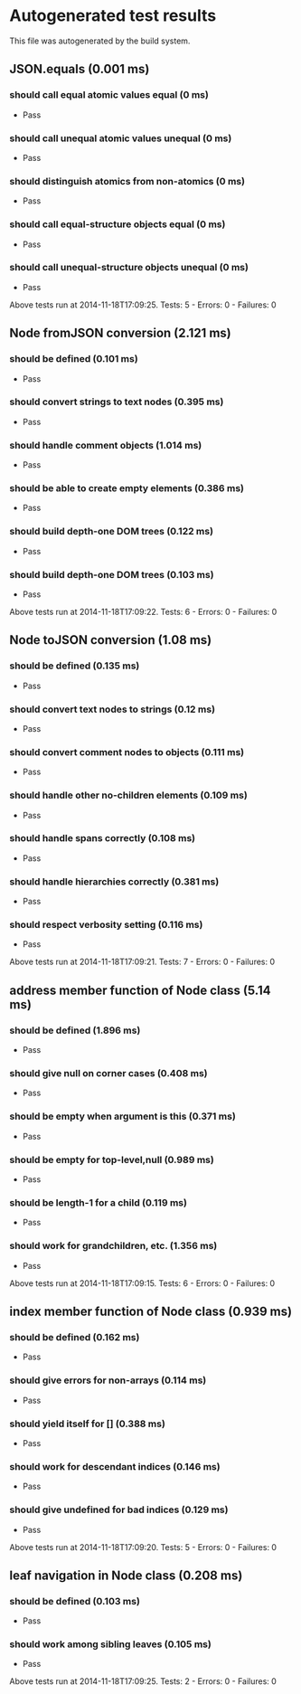 # Autogenerated test results

This file was autogenerated by the build system.

## JSON.equals (0.001 ms)

### should call equal atomic values equal (0 ms)

 * <span class="test-pass">Pass</span>

### should call unequal atomic values unequal (0 ms)

 * <span class="test-pass">Pass</span>

### should distinguish atomics from non-atomics (0 ms)

 * <span class="test-pass">Pass</span>

### should call equal-structure objects equal (0 ms)

 * <span class="test-pass">Pass</span>

### should call unequal-structure objects unequal (0 ms)

 * <span class="test-pass">Pass</span>

Above tests run at 2014-11-18T17:09:25. Tests: 5 - Errors: 0 - Failures: 0

## Node fromJSON conversion (2.121 ms)

### should be defined (0.101 ms)

 * <span class="test-pass">Pass</span>

### should convert strings to text nodes (0.395 ms)

 * <span class="test-pass">Pass</span>

### should handle comment objects (1.014 ms)

 * <span class="test-pass">Pass</span>

### should be able to create empty elements (0.386 ms)

 * <span class="test-pass">Pass</span>

### should build depth-one DOM trees (0.122 ms)

 * <span class="test-pass">Pass</span>

### should build depth-one DOM trees (0.103 ms)

 * <span class="test-pass">Pass</span>

Above tests run at 2014-11-18T17:09:22. Tests: 6 - Errors: 0 - Failures: 0

## Node toJSON conversion (1.08 ms)

### should be defined (0.135 ms)

 * <span class="test-pass">Pass</span>

### should convert text nodes to strings (0.12 ms)

 * <span class="test-pass">Pass</span>

### should convert comment nodes to objects (0.111 ms)

 * <span class="test-pass">Pass</span>

### should handle other no-children elements (0.109 ms)

 * <span class="test-pass">Pass</span>

### should handle spans correctly (0.108 ms)

 * <span class="test-pass">Pass</span>

### should handle hierarchies correctly (0.381 ms)

 * <span class="test-pass">Pass</span>

### should respect verbosity setting (0.116 ms)

 * <span class="test-pass">Pass</span>

Above tests run at 2014-11-18T17:09:21. Tests: 7 - Errors: 0 - Failures: 0

## address member function of Node class (5.14 ms)

### should be defined (1.896 ms)

 * <span class="test-pass">Pass</span>

### should give null on corner cases (0.408 ms)

 * <span class="test-pass">Pass</span>

### should be empty when argument is this (0.371 ms)

 * <span class="test-pass">Pass</span>

### should be empty for top-level,null (0.989 ms)

 * <span class="test-pass">Pass</span>

### should be length-1 for a child (0.119 ms)

 * <span class="test-pass">Pass</span>

### should work for grandchildren, etc. (1.356 ms)

 * <span class="test-pass">Pass</span>

Above tests run at 2014-11-18T17:09:15. Tests: 6 - Errors: 0 - Failures: 0

## index member function of Node class (0.939 ms)

### should be defined (0.162 ms)

 * <span class="test-pass">Pass</span>

### should give errors for non-arrays (0.114 ms)

 * <span class="test-pass">Pass</span>

### should yield itself for [] (0.388 ms)

 * <span class="test-pass">Pass</span>

### should work for descendant indices (0.146 ms)

 * <span class="test-pass">Pass</span>

### should give undefined for bad indices (0.129 ms)

 * <span class="test-pass">Pass</span>

Above tests run at 2014-11-18T17:09:20. Tests: 5 - Errors: 0 - Failures: 0

## leaf navigation in Node class (0.208 ms)

### should be defined (0.103 ms)

 * <span class="test-pass">Pass</span>

### should work among sibling leaves (0.105 ms)

 * <span class="test-pass">Pass</span>

Above tests run at 2014-11-18T17:09:25. Tests: 2 - Errors: 0 - Failures: 0

